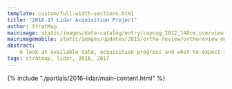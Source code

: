 ```yaml
---
template: custom/full-width-sections.html
title: "2016-17 Lidar Acquisition Project"
author: StratMap
mainimage: static/images/data-catalog/entry/capcog_2012_140cm_overview.jpg
mainimagemobile: static/images/updates/2015/ortho-review/orthoreview_mobile.jpg
abstract:
    A look at available data, acquisition progress and what to expect in the coming year for this important statewide data initiative.
tags: stratmap, lidar, 2016, 2017
---
```


{% include "./partials/2016-lidar/main-content.html" %}
